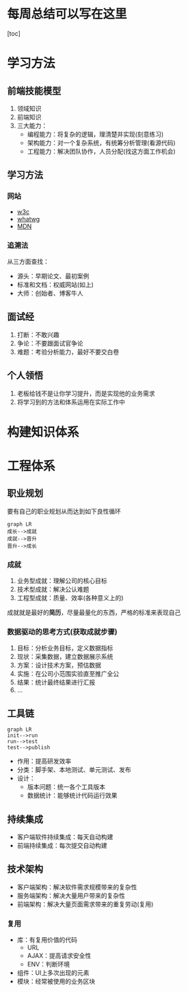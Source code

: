 # 每周总结可以写在这里

[toc]

# 学习方法

## 前端技能模型

1. 领域知识
2. 前端知识
3. 三大能力：
    + 编程能力：将复杂的逻辑，理清楚并实现(刻意练习)
    + 架构能力：对一个复杂系统，有统筹分析管理(看源代码)
    + 工程能力：解决团队协作，人员分配(找这方面工作机会)

## 学习方法

### 网站

+ [w3c](https://www.w3.org/)
+ [whatwg](https://whatwg.org/)
+ [MDN](https://developer.mozilla.org/zh-CN/)

### 追溯法

从三方面查找：
+ 源头：早期论文、最初案例
+ 标准和文档：权威网站(如上)
+ 大师：创始者、博客牛人

## 面试经

1. 打断：不敢兴趣
2. 争论：不要跟面试官争论
3. 难题：考验分析能力，最好不要交白卷

## 个人领悟

1. 老板给钱不是让你学习提升，而是实现他的业务需求
2. 将学习到的方法和体系运用在实际工作中

# 构建知识体系

# 工程体系

## 职业规划

要有自己的职业规划从而达到如下良性循环

```
graph LR
成长-->成就
成就-->晋升
晋升-->成长
```

### 成就

1. 业务型成就：理解公司的核心目标
2. 技术型成就：解决公认难题
3. 工程型成就：质量、效率(各种意义上的)

成就就是最好的**简历**，尽量最量化的东西，严格的标准来表现自己

### 数据驱动的思考方式(获取成就步骤)

1. 目标：分析业务目标，定义数据指标
2. 现状：采集数据，建立数据展示系统
3. 方案：设计技术方案，预估数据
4. 实施：在公司小范围实验直至推广全公
5. 结果：统计最终结果进行汇报
6. ...

## 工具链

```
graph LR
init-->run
run-->test
test-->publish
```

+ 作用：提高研发效率
+ 分类：脚手架、本地测试、单元测试、发布
+ 设计：
    + 版本问题：统一各个工具版本
    + 数据统计：能够统计代码运行效果

## 持续集成

+ 客户端软件持续集成：每天自动构建
+ 前端持续集成：每次提交自动构建

## 技术架构

+ 客户端架构：解决软件需求规模带来的复杂性
+ 服务端架构：解决大量用户带来的复杂性
+ 前端架构：解决大量页面需求带来的重复劳动(复用)

### 复用

+ 库：有复用价值的代码
    + URL
    + AJAX：提高请求安全性
    + ENV：判断环境
+ 组件：UI上多次出现的元素
+ 模块：经常被使用的业务区块




